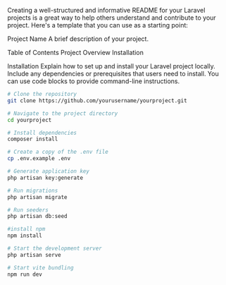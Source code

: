 Creating a well-structured and informative README for your Laravel projects is a great way to help others understand and contribute to your project. Here's a template that you can use as a starting point:

Project Name
A brief description of your project.

Table of Contents
Project Overview
Installation


Installation
Explain how to set up and install your Laravel project locally. Include any dependencies or prerequisites that users need to install. You can use code blocks to provide command-line instructions.

```bash
# Clone the repository
git clone https://github.com/yourusername/yourproject.git

# Navigate to the project directory
cd yourproject

# Install dependencies
composer install

# Create a copy of the .env file
cp .env.example .env

# Generate application key
php artisan key:generate

# Run migrations
php artisan migrate

# Run seeders
php artisan db:seed

#install npm
npm install

# Start the development server
php artisan serve

# Start vite bundling
npm run dev
```

